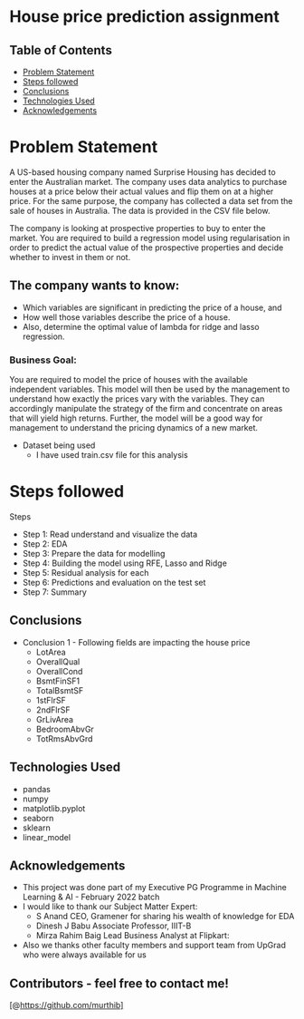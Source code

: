 # House price prediction assignment 


## Table of Contents
* [Problem Statement](#problem-statement)
* [Steps followed](#steps-followed)
* [Conclusions](#conclusions)
* [Technologies Used](#technologies-used)
* [Acknowledgements](#acknowledgements)

<!-- You can include any other section that is pertinent to your problem -->
# Problem Statement

A US-based housing company named Surprise Housing has decided to enter the Australian market. The company uses data analytics to purchase houses at a price below their actual values and flip them on at a higher price. For the same purpose, the company has collected a data set from the sale of houses in Australia. The data is provided in the CSV file below.

The company is looking at prospective properties to buy to enter the market. You are required to build a regression model using regularisation in order to predict the actual value of the prospective properties and decide whether to invest in them or not.

## The company wants to know:
- Which variables are significant in predicting the price of a house, and
- How well those variables describe the price of a house.
- Also, determine the optimal value of lambda for ridge and lasso regression.

### Business Goal:

You are required to model the price of houses with the available independent variables. This model will then be used by the management to understand how exactly the prices vary with the variables. They can accordingly manipulate the strategy of the firm and concentrate on areas that will yield high returns. Further, the model will be a good way for management to understand the pricing dynamics of a new market.


- Dataset being used
  - I have used train.csv file for this analysis

<!-- You don't have to answer all the questions - just the ones relevant to your project. -->
# Steps followed
Steps 
  - Step 1: Read understand and visualize the data
  - Step 2: EDA
  - Step 3: Prepare the data for modelling
  - Step 4: Building the model using RFE, Lasso and Ridge
  - Step 5: Residual analysis for each
  - Step 6: Predictions and evaluation on the test set
  - Step 7: Summary

## Conclusions
- Conclusion 1 - Following fields are impacting the house price
  - LotArea
  - OverallQual
  - OverallCond
  - BsmtFinSF1
  - TotalBsmtSF
  - 1stFlrSF
  - 2ndFlrSF
  - GrLivArea
  - BedroomAbvGr
  - TotRmsAbvGrd
  

<!-- You don't have to answer all the questions - just the ones relevant to your project. -->

## Technologies Used
- pandas
- numpy
- matplotlib.pyplot
- seaborn
- sklearn
- linear_model

<!-- As the libraries versions keep on changing, it is recommended to mention the version of library used in this project -->

## Acknowledgements

- This project was done part of my Executive PG Programme in Machine Learning & AI - February 2022 batch
- I would like to thank our Subject Matter Expert: 
  - S Anand CEO, Gramener for sharing his wealth of knowledge for EDA
  - Dinesh J Babu Associate Professor, IIIT-B
  - Mirza Rahim Baig Lead Business Analyst at Flipkart:
- Also we thanks other faculty members and support team from UpGrad who were always available for us

## Contributors - feel free to contact me!
 [@https://github.com/murthib]       

